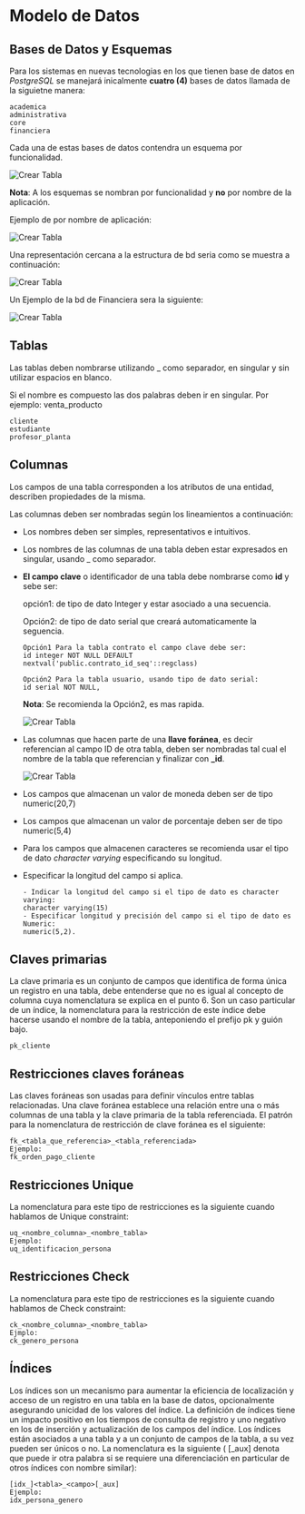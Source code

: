 # Modelo de Datos


## Bases de Datos y Esquemas

Para los sistemas en nuevas tecnologias en los que tienen base de datos en *PostgreSQL* se manejará  inicalmente **cuatro (4)** bases de datos llamada de la siguietne manera:

    academica
    administrativa
    core
    financiera

Cada una de estas bases de datos contendra un esquema por funcionalidad.

  ![Crear Tabla](/modelo_de_datos/img/bd_esquemas.png)

**Nota**: A los esquemas se nombran por funcionalidad y **no** por nombre de la aplicación. 

Ejemplo de por nombre de aplicación:

  ![Crear Tabla](/modelo_de_datos/img/error_comun.png)

Una representación cercana a la estructura de bd seria como se muestra a continuación:

  ![Crear Tabla](/modelo_de_datos/img/bd_all.png)

Un Ejemplo de la bd de Financiera sera la siguiente:

  ![Crear Tabla](/modelo_de_datos/img/ejemplo_bd_esquemas.png)

## Tablas

Las tablas deben nombrarse utilizando _ como separador, en singular y sin utilizar espacios en blanco.

Si el nombre es compuesto las dos palabras deben ir en singular. Por ejemplo: venta_producto

    cliente
    estudiante
    profesor_planta


## Columnas

Los campos de una tabla corresponden a los atributos de una entidad, describen propiedades de la misma.

Las columnas deben ser nombradas según los lineamientos a continuación:

- Los nombres deben ser simples, representativos e intuitivos.

- Los nombres de las columnas de una tabla deben estar expresados en singular, usando _ como separador.
- **El campo clave** o identificador de una tabla debe nombrarse como **id** y sebe ser:

  opción1: de tipo de dato Integer y estar asociado a una secuencia.

  Opción2: de tipo de dato serial que creará automaticamente la seguencia.

      Opción1 Para la tabla contrato el campo clave debe ser:
      id integer NOT NULL DEFAULT nextval('public.contrato_id_seq'::regclass)

      Opción2 Para la tabla usuario, usando tipo de dato serial:
      id serial NOT NULL,

  **Nota**: Se recomienda la Opción2, es mas rapida.

    ![Crear Tabla](/modelo_de_datos/img/001.png)

- Las columnas que hacen parte de una **llave foránea**, es decir referencian al campo ID de otra tabla, deben ser nombradas tal cual el nombre de la tabla que referencian y finalizar con **_id**.

    ![Crear Tabla](/modelo_de_datos/img/002.png)

- Los campos que almacenan un valor de moneda deben ser de tipo numeric(20,7)
- Los campos que almacenan un valor de porcentaje deben ser de tipo numeric(5,4)
- Para los campos que almacenen caracteres se recomienda usar el tipo de dato *character varying* especificando su longitud.
- Especificar la longitud del campo si aplica.

      - Indicar la longitud del campo si el tipo de dato es character varying:
      character varying(15)
      - Especificar longitud y precisión del campo si el tipo de dato es Numeric:
      numeric(5,2).

## Claves primarias

La clave primaria es un conjunto de campos que identifica de forma única un registro en una tabla, debe entenderse que no es igual al concepto de columna cuya nomenclatura se explica en el punto 6. Son un caso particular de un índice, la nomenclatura para la restricción de este índice debe hacerse usando el nombre de la tabla, anteponiendo el prefijo pk y guión bajo.

    pk_cliente

## Restricciones claves foráneas

Las claves foráneas son usadas para definir vínculos entre tablas relacionadas. Una clave foránea establece una relación entre una o más columnas de una tabla y la clave primaria de la tabla referenciada. El patrón para la nomenclatura de restricción de clave foránea es el siguiente:

    fk_<tabla_que_referencia>_<tabla_referenciada>
    Ejemplo:
    fk_orden_pago_cliente

## Restricciones Unique

La nomenclatura para este tipo de restricciones es la siguiente cuando hablamos de Unique constraint:

    uq_<nombre_columna>_<nombre_tabla>
    Ejemplo:
    uq_identificacion_persona


## Restricciones Check

La nomenclatura para este tipo de restricciones es la siguiente cuando hablamos de Check constraint:

    ck_<nombre_columna>_<nombre_tabla>
    Ejmplo:
    ck_genero_persona

## Índices

Los índices son un mecanismo para aumentar la eficiencia de localización y acceso de un registro en una tabla en la base de datos, opcionalmente asegurando unicidad de los valores del índice. La definición de índices tiene un impacto positivo en los tiempos de consulta de registro y uno negativo en los de inserción y actualización de los campos del índice. Los índices están asociados a una tabla y a un conjunto de campos de la tabla, a su vez pueden ser únicos o no. La nomenclatura es la siguiente ( [_aux] denota que puede ir otra palabra si se requiere una diferenciación en particular de otros índices con nombre similar):

    [idx_]<tabla>_<campo>[_aux]    
    Ejemplo:
    idx_persona_genero
